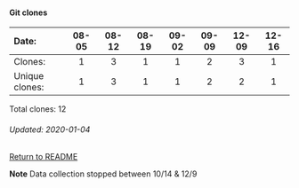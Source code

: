#### Git clones
Date:    |        08-05   |       08-12   |       08-19   |       09-02  |  09-09  |  12-09  |  12-16
|:---    |:---:   |:---:  |:---:  |:---:  |:---:  |:---:  |:---:
Clones:  |        1       |       3       |       1       |       1      |  2      |  3      |  1
Unique   clones:  |       1       |       3       |       1       |      1  |      2  |      2  |      1

Total clones: 12
###### Updated: 2020-01-04

[Return to README](https://github.com/BradleyA/dmonitor#traffic)

**Note**  Data collection stopped between 10/14 & 12/9
